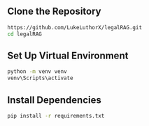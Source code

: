 ## Clone the Repository
```bash
https://github.com/LukeLuthorX/legalRAG.git
cd legalRAG
```

## Set Up Virtual Environment
```bash
python -m venv venv
venv\Scripts\activate
```

## Install Dependencies
```bash
pip install -r requirements.txt
```
